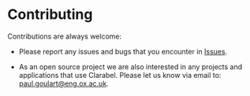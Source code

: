 # Contributing

Contributions are always welcome:

* Please report any issues and bugs that you encounter in [Issues](https://github.com/oxfordcontrol/clarabel/issues).

* As an open source project we are also interested in any projects and applications that use Clarabel. Please let us know via email to: [paul.goulart@eng.ox.ac.uk](mailto:paul.goulart@eng.ox.ac.uk).
